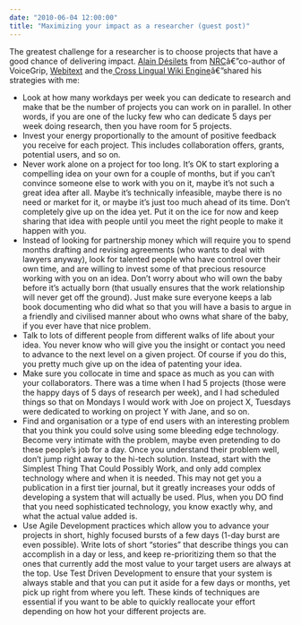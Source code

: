 ```yaml
---
date: "2010-06-04 12:00:00"
title: "Maximizing your impact as a researcher (guest post)"
---
```




The greatest challenge for a researcher is to choose projects that have a good chance of delivering impact. [Alain Désilets](http://wiki-translation.com/tiki-index.php?page=Alain+D%C3%A9silets#Blog) from [NRC](http://www.nrc-cnrc.gc.ca/index.html)â€”co-author of VoiceGrip, [Webitext](http://www.webitext.com/bin/webitext.cgi) and the[ Cross Lingual Wiki Engine](http://wiki-translation.com/tiki-index.php?page=Cross+Lingual+Wiki+Engine+Project&amp;bl)â€”shared his strategies with me:

- Look at how many workdays per week you can dedicate to research and make that be the number of projects you can work on in parallel. In other words, if you are one of the lucky few who can dedicate 5 days per week doing research, then you have room for 5 projects.
- Invest your energy proportionally to the amount of positive feedback you receive for each project. This includes collaboration offers, grants, potential users, and so on.
- Never work alone on a project for too long. It&rsquo;s OK to start exploring a compelling idea on your own for a couple of months, but if you can&rsquo;t convince someone else to work with you on it, maybe it&rsquo;s not such a great idea after all. Maybe it&rsquo;s technically infeasible, maybe there is no need or market for it, or maybe it&rsquo;s just too much ahead of its time. Don&rsquo;t completely give up on the idea yet. Put it on the ice for now and keep sharing that idea with people until you meet the right people to make it happen with you.
- Instead of looking for partnership money which will require you to spend months drafting and revising agreements (who wants to deal with lawyers anyway), look for talented people who have control over their own time, and are willing to invest some of that precious resource working with you on an idea. Don&rsquo;t worry about who will own the baby before it&rsquo;s actually born (that usually ensures that the work relationship will never get off the ground). Just make sure everyone keeps a lab book documenting who did what so that you will have a basis to argue in a friendly and civilised manner about who owns what share of the baby, if you ever have that nice problem.
- Talk to lots of different people from different walks of life about your idea. You never know who will give you the insight or contact you need to advance to the next level on a given project. Of course if you do this, you pretty much give up on the idea of patenting your idea.
- Make sure you collocate in time and space as much as you can with your collaborators. There was a time when I had 5 projects (those were the happy days of 5 days of research per week), and I had scheduled things so that on Mondays I would work with Joe on project X, Tuesdays were dedicated to working on project Y with Jane, and so on.
- Find and organisation or a type of end users with an interesting problem that you think you could solve using some bleeding edge technology. Become very intimate with the problem, maybe even pretending to do these people&rsquo;s job for a day. Once you understand their problem well, don&rsquo;t jump right away to the hi-tech solution. Instead, start with the Simplest Thing That Could Possibly Work, and only add complex technology where and when it is needed. This may not get you a publication in a first tier journal, but it greatly increases your odds of developing a system that will actually be used. Plus, when you DO find that you need sophisticated technology, you know exactly why, and what the actual value added is.
- Use Agile Development practices which allow you to advance your projects in short, highly focused bursts of a few days (1-day burst are even possible). Write lots of short &ldquo;stories&rdquo; that describe things you can accomplish in a day or less, and keep re-prioritizing them so that the ones that currently add the most value to your target users are always at the top. Use Test Driven Development to ensure that your system is always stable and that you can put it aside for a few days or months, yet pick up right from where you left. These kinds of techniques are essential if you want to be able to quickly reallocate your effort depending on how hot your different projects are.


